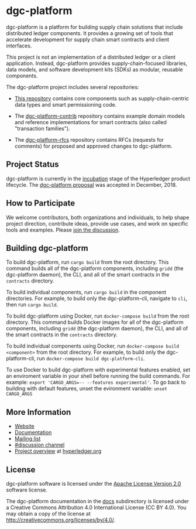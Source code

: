 # dgc-platform

dgc-platform is a platform for building supply chain solutions that include
distributed ledger components. It provides a growing set of tools that
accelerate development for supply chain smart contracts and client interfaces.

This project is not an implementation of a distributed ledger or a client
application. Instead, dgc-platform provides supply-chain-focused libraries,
data models, and software development kits (SDKs) as modular, reusable
components.

The dgc-platform project includes several repositories:

- [This repository](https://github.com/dgc-network/dgc-platform) contains core
  components such as supply-chain-centric data types and smart permissioning
  code.

- The [dgc-platform-contrib](https://github.com/dgc-network/dgc-platform-contrib) repository
  contains example domain models and reference implementations for smart
  contracts (also called "transaction families").

- The [dgc-platform-rfcs](https://github.com/dgc-network/dgc-platform-rfcs) repository
  contains RFCs (requests for comments) for proposed and approved changes to
  dgc-platform.


## Project Status

dgc-platform is currently in the
[incubation](https://wiki.hyperledger.org/display/HYP/Project+Lifecycle#ProjectLifecycle-incubation)
stage of the Hyperledger product lifecycle.
The [dgc-platform
proposal](https://docs.google.com/document/d/1b6ES0bKUK30E2iZizy3vjVEhPn7IvsW5buDo7nFXBE0/)
was accepted in December, 2018.


## How to Participate

We welcome contributors, both organizations and individuals, to help shape
project direction, contribute ideas, provide use cases, and work on specific
tools and examples. Please [join the
discussion](https://grid.hyperledger.org/community/join_the_discussion/).

## Building dgc-platform

To build dgc-platform, run `cargo build` from the root directory. This command
builds all of the dgc-platform components, including `gridd` (the dgc-platform daemon),
the CLI, and all of the smart contracts in the `contracts` directory.

To build individual components, run `cargo build` in the component directories.
For example, to build only the dgc-platform-cli, navigate to `cli`, then run
`cargo build`.

To build dgc-platform using Docker, run `docker-compose build` from the root directory.
This command builds Docker images for all of the dgc-platform components, including
`gridd` (the dgc-platform daemon), the CLI, and all of the smart contracts in the
`contracts` directory.

To build individual components using Docker, run
`docker-compose build <component>` from the root directory. For example, to
build only the dgc-platform-cli, run `docker-compose build dgc-platform-cli`.

To use Docker to build dgc-platform with experimental features enabled, set an
enviroment variable in your shell before running the build commands. For
example: `export 'CARGO_ARGS=-- --features experimental'`. To go back to
building with default features, unset the evironment variable:
`unset CARGO_ARGS`

## More Information

- [Website](https://grid.hyperledger.org)
- [Documentation](https://grid.hyperledger.org/docs/grid/nightly/master/)
- [Mailing list](https://lists.hyperledger.org/g/dgc-platform)
- [#discussion channel](https://chat.hyperledger.org/channel/dgc-platform)
- [Project overview](https://www.hyperledger.org/projects/dgc-platform)
  at [hyperledger.org](https://www.hyperledger.org)


## License

dgc-platform software is licensed under the [Apache License Version
2.0](LICENSE) software license.

The dgc-platform documentation in the [docs](docs) subdirectory is licensed
under a Creative Commons Attribution 4.0 International License (CC BY 4.0).
You may obtain a copy of the license at
<http://creativecommons.org/licenses/by/4.0/>.

